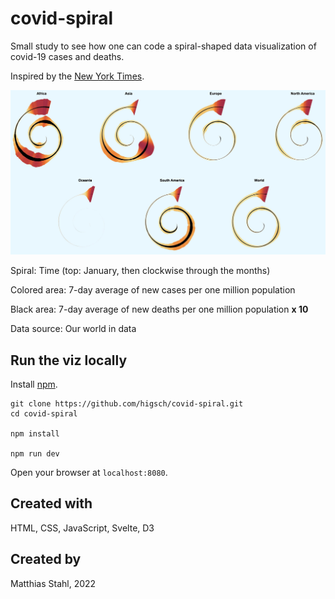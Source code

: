 # covid-spiral

Small study to see how one can code a spiral-shaped data visualization of covid-19 cases and deaths.

Inspired by the [New York Times](https://www.nytimes.com/2022/01/06/opinion/omicron-covid-us.html).

![The spiral](public/screenshot.jpeg)

Spiral: Time (top: January, then clockwise through the months)

Colored area: 7-day average of new cases per one million population

Black area: 7-day average of new deaths per one million population **x 10**

Data source: Our world in data


## Run the viz locally

Install [npm](https://www.npmjs.com/get-npm).

```
git clone https://github.com/higsch/covid-spiral.git
cd covid-spiral

npm install

npm run dev
```

Open your browser at `localhost:8080`.


## Created with

HTML, CSS, JavaScript, Svelte, D3


## Created by

Matthias Stahl, 2022
